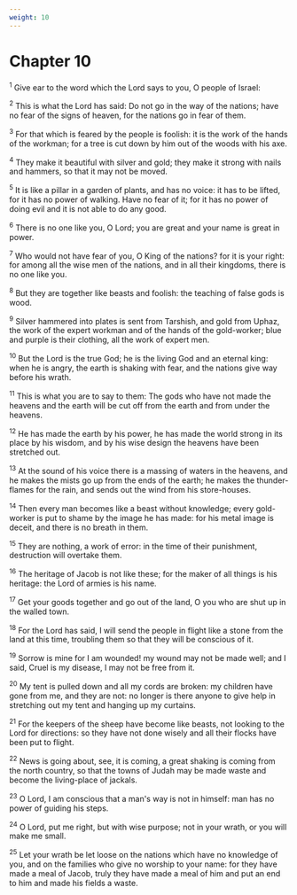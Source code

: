 ```yaml
---
weight: 10
---
```


# Chapter 10

<sup>1</sup> Give ear to the word which the Lord says to you, O people of Israel: 

<sup>2</sup> This is what the Lord has said: Do not go in the way of the nations; have no fear of the signs of heaven, for the nations go in fear of them. 

<sup>3</sup> For that which is feared by the people is foolish: it is the work of the hands of the workman; for a tree is cut down by him out of the woods with his axe. 

<sup>4</sup> They make it beautiful with silver and gold; they make it strong with nails and hammers, so that it may not be moved. 

<sup>5</sup> It is like a pillar in a garden of plants, and has no voice: it has to be lifted, for it has no power of walking. Have no fear of it; for it has no power of doing evil and it is not able to do any good. 

<sup>6</sup> There is no one like you, O Lord; you are great and your name is great in power. 

<sup>7</sup> Who would not have fear of you, O King of the nations? for it is your right: for among all the wise men of the nations, and in all their kingdoms, there is no one like you. 

<sup>8</sup> But they are together like beasts and foolish: the teaching of false gods is wood. 

<sup>9</sup> Silver hammered into plates is sent from Tarshish, and gold from Uphaz, the work of the expert workman and of the hands of the gold-worker; blue and purple is their clothing, all the work of expert men. 

<sup>10</sup> But the Lord is the true God; he is the living God and an eternal king: when he is angry, the earth is shaking with fear, and the nations give way before his wrath. 

<sup>11</sup> This is what you are to say to them: The gods who have not made the heavens and the earth will be cut off from the earth and from under the heavens. 

<sup>12</sup> He has made the earth by his power, he has made the world strong in its place by his wisdom, and by his wise design the heavens have been stretched out. 

<sup>13</sup> At the sound of his voice there is a massing of waters in the heavens, and he makes the mists go up from the ends of the earth; he makes the thunder-flames for the rain, and sends out the wind from his store-houses. 

<sup>14</sup> Then every man becomes like a beast without knowledge; every gold-worker is put to shame by the image he has made: for his metal image is deceit, and there is no breath in them. 

<sup>15</sup> They are nothing, a work of error: in the time of their punishment, destruction will overtake them. 

<sup>16</sup> The heritage of Jacob is not like these; for the maker of all things is his heritage: the Lord of armies is his name. 

<sup>17</sup> Get your goods together and go out of the land, O you who are shut up in the walled town. 

<sup>18</sup> For the Lord has said, I will send the people in flight like a stone from the land at this time, troubling them so that they will be conscious of it. 

<sup>19</sup> Sorrow is mine for I am wounded! my wound may not be made well; and I said, Cruel is my disease, I may not be free from it. 

<sup>20</sup> My tent is pulled down and all my cords are broken: my children have gone from me, and they are not: no longer is there anyone to give help in stretching out my tent and hanging up my curtains. 

<sup>21</sup> For the keepers of the sheep have become like beasts, not looking to the Lord for directions: so they have not done wisely and all their flocks have been put to flight. 

<sup>22</sup> News is going about, see, it is coming, a great shaking is coming from the north country, so that the towns of Judah may be made waste and become the living-place of jackals. 

<sup>23</sup> O Lord, I am conscious that a man's way is not in himself: man has no power of guiding his steps. 

<sup>24</sup> O Lord, put me right, but with wise purpose; not in your wrath, or you will make me small. 

<sup>25</sup> Let your wrath be let loose on the nations which have no knowledge of you, and on the families who give no worship to your name: for they have made a meal of Jacob, truly they have made a meal of him and put an end to him and made his fields a waste. 


